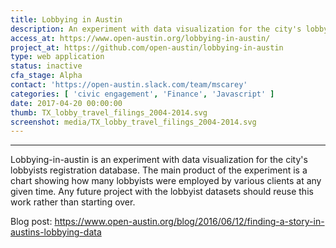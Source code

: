 ```yaml
---
title: Lobbying in Austin
description: An experiment with data visualization for the city's lobbyists registration database
access_at: https://www.open-austin.org/lobbying-in-austin/
project_at: https://github.com/open-austin/lobbying-in-austin
type: web application
status: inactive
cfa_stage: Alpha
contact: 'https://open-austin.slack.com/team/mscarey'
categories: [ 'civic engagement', 'Finance', 'Javascript' ]
date: 2017-04-20 00:00:00
thumb: TX_lobby_travel_filings_2004-2014.svg
screenshot: media/TX_lobby_travel_filings_2004-2014.svg
---
```


*****************

Lobbying-in-austin is an experiment with data visualization for the city's lobbyists registration database. The main product of the experiment is a chart showing how many lobbyists were employed by various clients at any given time. Any future project with the lobbyist datasets should reuse this work rather than starting over.

Blog post: https://www.open-austin.org/blog/2016/06/12/finding-a-story-in-austins-lobbying-data
